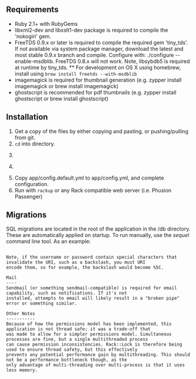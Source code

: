 
Requirements
------------
* Ruby 2.1+ with RubyGems
* libxml2-dev and libxslt1-dev package is required to compile the 'nokogiri' gem.
* FreeTDS 0.9.x or later is required to compile the required gem 'tiny_tds'.
  If not available via system package manager, download the latest and most stable 0.9.x branch and compile. Configure with: ./configure --enable-msdblib.
  FreeTDS 0.8.x will not work. Note, libsybdb5 is required at runtime by tiny_tds.
  ** For development on OS X using homebrew, install using `brew install freetds --with-msdblib`
* imagemagick is required for thumbnail generation (e.g. zypper install imagemagick or brew install imagemagick)
* ghostscript is recommended for pdf thumbnails (e.g. zypper install ghostscript or brew install ghostscript)

Installation
------------
1) Get a copy of the files by either copying and pasting, or pushing/pulling from git.
2) `cd` into directory.
3) ```gem install bundler
4) ```bundle install
5) Copy app/config.default.yml to app/config.yml, and complete configuration.
6) Run with `rackup` or any Rack compatible web server (i.e. Phusion Passenger)

Migrations
----------
SQL migrations are located in the root of the application in the /db directory. These are automatically applied on startup.
To run manually, use the *sequel* command line tool. As an example:

```sequel -m /db "tinytds://server.domain.local/database?username=username&password=password"

Note, if the username or password contain special characters that invalidate the URI, such as a backslash, you must URI
encode them, so for example, the backslash would become %5C.

Mail
----
Sendmail (or something sendmail-compatible) is required for email capability, such as notifications. If it's not
installed, attempts to email will likely result in a "broken pipe" error or something similar.

Other Notes
-----------
Because of how the permissions model has been implemented, this application is not thread safe; it was a trade-off that
was made to allow for a simpler permissions model. Simultaneous processes are fine, but a single multithreaded process
can cause permission inconsistencies. Rack::Lock is therefore being used to ensure thread safety, but this effectively
prevents any potential performance gain by multithreading. This should not be a performance bottleneck though, as the
only advantage of multi-threading over multi-process is that it uses less memory.
